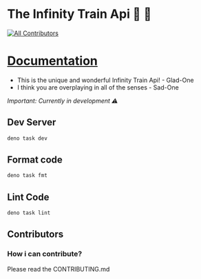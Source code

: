 # The Infinity Train Api 🚂 :turtle:

<!-- ALL-CONTRIBUTORS-BADGE:START - Do not remove or modify this section -->
[![All Contributors](https://img.shields.io/badge/all_contributors-1-orange.svg?style=flat-square)](#contributors-)
<!-- ALL-CONTRIBUTORS-BADGE:END -->

# [ Documentation ](https://github.com/Atticus64/infinity-train-api/wiki)

- This is the unique and wonderful Infinity Train Api! - Glad-One
- I think you are overplaying in all of the senses - Sad-One

_Important: Currently in development :warning:_

## Dev Server

```bash
deno task dev
```

## Format code

```bash
deno task fmt
```

## Lint Code

```bash
deno task lint
```


## Contributors

<!-- ALL-CONTRIBUTORS-LIST:START - Do not remove or modify this section -->
<!-- prettier-ignore-start -->
<!-- markdownlint-disable -->

<!-- markdownlint-restore -->
<!-- prettier-ignore-end -->

<!-- ALL-CONTRIBUTORS-LIST:END -->


### How i can contribute?

Please read the CONTRIBUTING.md
